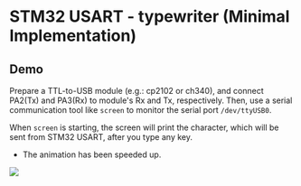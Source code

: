 # STM32 USART - typewriter (Minimal Implementation)

## Demo
Prepare a TTL-to-USB module (e.g.: cp2102 or ch340), and connect PA2(Tx) and PA3(Rx) to module's Rx and Tx, respectively.
Then, use a serial communication tool like ```screen``` to monitor the serial port ```/dev/ttyUSB0```.

When ```screen``` is starting, the screen will print the character, which will be sent from STM32 USART, after you type any key.

* The animation has been speeded up.

![](typewriter.gif)
